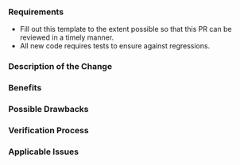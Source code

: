 ### Requirements

* Fill out this template to the extent possible so that this PR can be reviewed in a timely manner.
* All new code requires tests to ensure against regressions.

### Description of the Change

<!--
We must be able to understand the design of your change from this description.
If we can't get a good idea of what the code will be doing from the description here, 
the pull request may be closed at the maintainers' discretion. 
Keep in mind that the maintainer reviewing this PR may not be familiar with or have 
worked with the wrapper code being implemented, so please walk us through the concepts.
-->

### Benefits

<!-- What benefits will be realized by the code change? -->

### Possible Drawbacks

<!-- What are the possible side-effects or negative impacts of the code change? -->

### Verification Process

<!--

What process did you follow to verify that your change has the desired effects?

- How did you verify that all new functionality works as expected?
- How did you verify that all changed functionality works as expected?
- How did you verify that the change has not introduced any regressions?

Describe the actions you performed (e.g. text you typed, commands you ran, etc.), and describe the results you observed.  
Paste python test session or image capture of testing in other wrappers here.

-->

### Applicable Issues

<!-- Enter any applicable Issues here.  Use Closes #???? of this PR closes an open issue. -->
